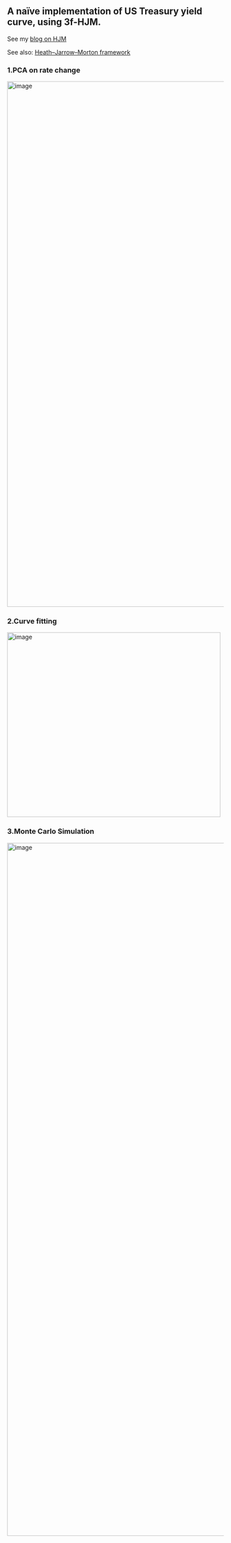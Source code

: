 ## A naïve implementation of US Treasury yield curve, using 3f-HJM.  

See my [blog on HJM](https://blogs.blenton.io/blog/finance/hjm-theo)  

See also: [Heath–Jarrow–Morton framework](https://en.wikipedia.org/wiki/Heath%E2%80%93Jarrow%E2%80%93Morton_framework)

### 1.PCA on rate change   
<img width="516" height="1218" alt="image" src="https://github.com/user-attachments/assets/ddc445af-4b8e-4595-a824-4f2bb7cb3020" />  

### 2.Curve fitting  
<img width="496" height="428" alt="image" src="https://github.com/user-attachments/assets/3917b09d-0449-4a43-9580-b8abf47caa49" />   

### 3.Monte Carlo Simulation  
<img width="686" height="1606" alt="image" src="https://github.com/user-attachments/assets/6e006261-4d1d-4b98-99cc-aa1409273395" />  
 

